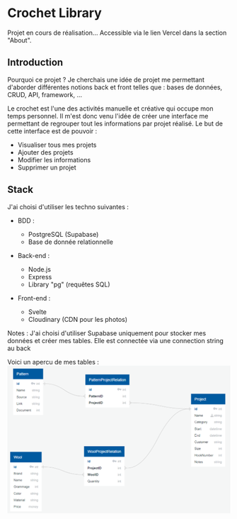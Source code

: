 # Crochet Library

Projet en cours de réalisation...
Accessible via le lien Vercel dans la section "About".

## Introduction
Pourquoi ce projet ?
Je cherchais une idée de projet me permettant d'aborder différentes notions back et front telles que : bases de données, CRUD, API, framework, ...

Le crochet est l'une des activités manuelle et créative qui occupe mon temps personnel. Il m'est donc venu l'idée de créer une interface me permettant de regrouper tout les informations par projet réalisé. Le but de cette interface est de pouvoir :
- Visualiser tous mes projets
- Ajouter des projets
- Modifier les informations
- Supprimer un projet

## Stack
J'ai choisi d'utiliser les techno suivantes :
- BDD : 
    - PostgreSQL (Supabase)
    - Base de donnée relationnelle

- Back-end :
    - Node.js
    - Express
    - Library "pg" (requêtes SQL)

- Front-end :
    - Svelte
    - Cloudinary (CDN pour les photos)

Notes :
J'ai choisi d'utiliser Supabase uniquement pour stocker mes données et créer mes tables. Elle est connectée via une connection string au back

Voici un apercu de mes tables :
![](front/src/assets/img/bdd.png)



